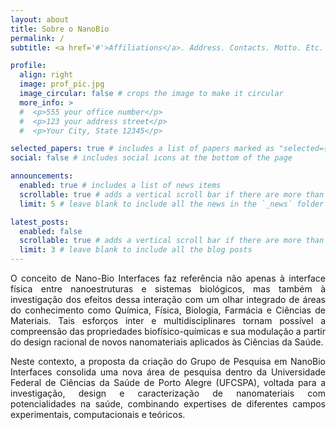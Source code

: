 ```yaml
---
layout: about
title: Sobre o NanoBio
permalink: /
subtitle: <a href='#'>Affiliations</a>. Address. Contacts. Motto. Etc.

profile:
  align: right
  image: prof_pic.jpg
  image_circular: false # crops the image to make it circular
  more_info: >
  #  <p>555 your office number</p>
  #  <p>123 your address street</p>
  #  <p>Your City, State 12345</p>

selected_papers: true # includes a list of papers marked as "selected={true}"
social: false # includes social icons at the bottom of the page

announcements:
  enabled: true # includes a list of news items
  scrollable: true # adds a vertical scroll bar if there are more than 3 news items
  limit: 5 # leave blank to include all the news in the `_news` folder

latest_posts:
  enabled: false
  scrollable: true # adds a vertical scroll bar if there are more than 3 new posts items
  limit: 3 # leave blank to include all the blog posts
---
```


<div style="text-align: justify">
<p>
O conceito de Nano-Bio Interfaces faz referência não apenas à interface física entre nanoestruturas e sistemas biológicos, mas também à investigação dos efeitos dessa interação com um olhar integrado de áreas do conhecimento como Química, Física, Biologia, Farmácia e Ciências de Materiais. Tais esforços inter e multidisciplinares tornam possível a compreensão das propriedades biofísico-químicas e sua modulação a partir do design racional de novos nanomateriais aplicados às Ciências da Saúde. 
</p>

<p>
Neste contexto, a proposta da criação do Grupo de Pesquisa em NanoBio Interfaces consolida uma nova área de pesquisa dentro da Universidade Federal de Ciências da Saúde de Porto Alegre (UFCSPA), voltada para a investigação, design e caracterização de nanomateriais com potencialidades na saúde, combinando expertises de diferentes campos experimentais, computacionais e teóricos.
</p>
</div>

